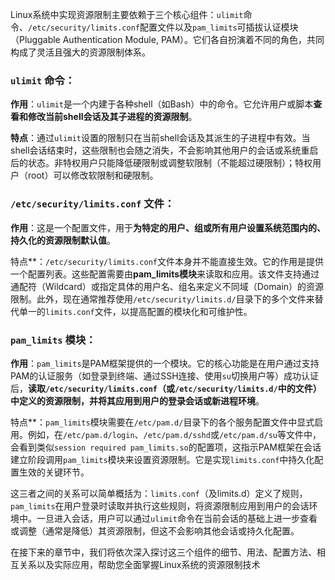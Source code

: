 Linux系统中实现资源限制主要依赖于三个核心组件：`ulimit`命令、`/etc/security/limits.conf`配置文件以及`pam_limits`可插拔认证模块（Pluggable Authentication Module, PAM）。它们各自扮演着不同的角色，共同构成了灵活且强大的资源限制体系。

### **`ulimit` 命令**：  

**作用**：`ulimit`是一个内建于各种shell（如Bash）中的命令。它允许用户或脚本**查看和修改当前shell会话及其子进程的资源限制**。

**特点**：通过`ulimit`设置的限制只在当前shell会话及其派生的子进程中有效。当shell会话结束时，这些限制也会随之消失，不会影响其他用户的会话或系统重启后的状态。非特权用户只能降低硬限制或调整软限制（不能超过硬限制）；特权用户（root）可以修改软限制和硬限制。

### **`/etc/security/limits.conf` 文件**：  

**作用**：这是一个配置文件，用于**为特定的用户、组或所有用户设置系统范围内的、持久化的资源限制默认值**。  

特点**：`/etc/security/limits.conf`文件本身并不能直接生效。它的作用是提供一个配置列表。这些配置需要由**pam_limits模块**来读取和应用。该文件支持通过通配符（Wildcard）或指定具体的用户名、组名来定义不同域（Domain）的资源限制。此外，现在通常推荐使用`/etc/security/limits.d/`目录下的多个文件来替代单一的`limits.conf`文件，以提高配置的模块化和可维护性。

### **`pam_limits` 模块**：  

**作用**：`pam_limits`是PAM框架提供的一个模块。它的核心功能是在用户通过支持PAM的认证服务（如登录到终端、通过SSH连接、使用`su`切换用户等）成功认证后，**读取`/etc/security/limits.conf`（或`/etc/security/limits.d/`中的文件）中定义的资源限制，并将其应用到用户的登录会话或新进程环境**。  

特点**：`pam_limits`模块需要在`/etc/pam.d/`目录下的各个服务配置文件中显式启用。例如，在`/etc/pam.d/login`、`/etc/pam.d/sshd`或`/etc/pam.d/su`等文件中，会看到类似`session required pam_limits.so`的配置项，这指示PAM框架在会话建立阶段调用`pam_limits`模块来设置资源限制。它是实现`limits.conf`中持久化配置生效的关键环节。

这三者之间的关系可以简单概括为：`limits.conf`（及limits.d）定义了规则，`pam_limits`在用户登录时读取并执行这些规则，将资源限制应用到用户的会话环境中。一旦进入会话，用户可以通过`ulimit`命令在当前会话的基础上进一步查看或调整（通常是降低）其资源限制，但这不会影响其他会话或持久化配置。

在接下来的章节中，我们将依次深入探讨这三个组件的细节、用法、配置方法、相互关系以及实际应用，帮助您全面掌握Linux系统的资源限制技术